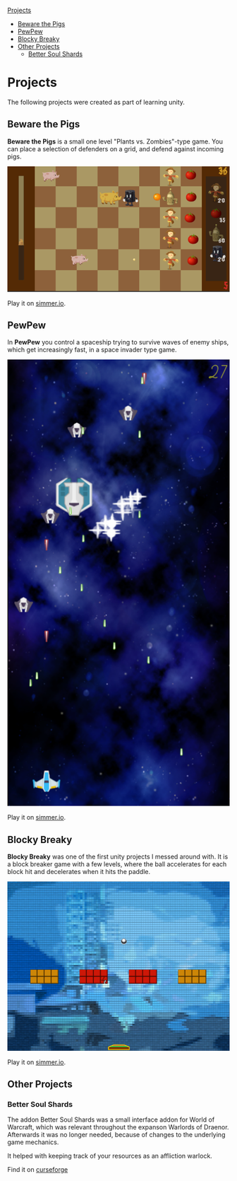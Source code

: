 [Projects](#projects)
* [Beware the Pigs](#BewarePigs)
* [PewPew](#PewPew)
* [Blocky Breaky](#blocky)
* [Other Projects](#other)
  * [Better Soul Shards](#bss)

# Projects

<a name="projects"></a>
The following projects were created as part of learning unity.

## Beware the Pigs 
<a name="BewarePigs"></a>

**Beware the Pigs** is a small one level "Plants vs. Zombies"-type game. You can place a selection of defenders on a grid, and defend against incoming pigs.

![Beware the Pigs Image](./BewarePigs.png "Beware the Pigs")

Play it on [simmer.io](https://simmer.io/@digorath/beware-the-pigs).

## PewPew
<a name="PewPew"></a>

In **PewPew** you control a spaceship trying to survive waves of enemy ships, which get increasingly fast, in a space invader type game.

![PewPew Image](./PewPew.png "PewPew pew pew pew!")

Play it on [simmer.io](https://simmer.io/@digorath/pewpew).

## Blocky Breaky 
<a name="blocky"></a>

**Blocky Breaky** was one of the first unity projects I messed around with. It is a block breaker game with a few levels, where the ball accelerates for each block hit and decelerates when it hits the paddle.

![Blocky Breaky Image](./BlockyBreaky.png "PewPew pew pew pew!")

Play it on [simmer.io](https://simmer.io/@digorath/blockybreaky).

## Other Projects
<a name="other"></a>

### Better Soul Shards
<a name="bss"></a>

The addon Better Soul Shards was a small interface addon for World of Warcraft, which was relevant throughout the expanson Warlords of Draenor. Afterwards it was no longer needed, because of changes to the underlying game mechanics. 

It helped with keeping track of your resources as an affliction warlock.

Find it on [curseforge](https://www.curseforge.com/wow/addons/bss)